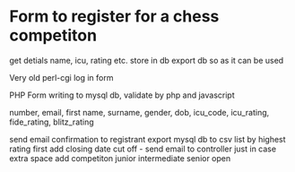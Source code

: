 # Form to register for a chess competiton
get detials name, icu, rating etc. store in db
export db so as it can be used

Very old perl-cgi log in form

PHP Form writing to mysql db, validate by php and javascript

number, email, first name, surname, gender, dob, icu_code, icu_rating, fide_rating, blitz_rating

send email confirmation to registrant
export mysql db to csv
list by highest rating first
add closing date cut off - send email to controller just in case extra space
add competiton junior intermediate senior open
